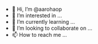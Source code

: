 - 👋 Hi, I’m @aarohaop
- 👀 I’m interested in ...
- 🌱 I’m currently learning ...
- 💞️ I’m looking to collaborate on ...
- 📫 How to reach me ...

<!---
aarohaop/aarohaop is a ✨ special ✨ repository because its `README.md` (this file) appears on your GitHub profile.
You can click the Preview link to take a look at your changes.
--->
